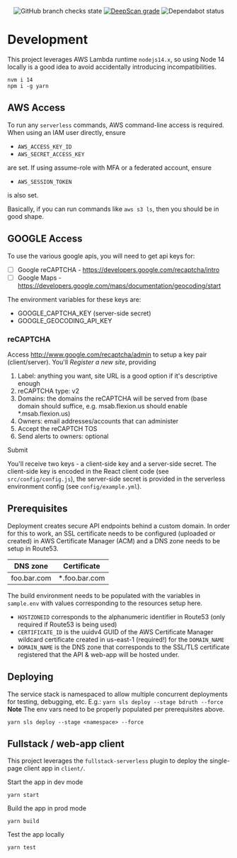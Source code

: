 <p align="center">
  <img alt="GitHub branch checks state" src="https://github.com/flexion/msab-arts-locator/actions/workflows/build_test.yml/badge.svg?branch=main">
  <a href="https://github.com/flexion/msab-arts-locator/actions/workflows/build_test.yml?query=branch%3Amain"><img src="https://deepscan.io/api/teams/8969/projects/17228/branches/388480/badge/grade.svg" alt="DeepScan grade"></a>
  <img alt="Dependabot status" src="https://badgen.net/github/dependabot/flexion/msab-arts-locator"></a>
</p>

# Development

This project leverages AWS Lambda runtime `nodejs14.x`, so using Node 14 locally is a good idea to avoid accidentally introducing incompatibilities.

```
nvm i 14
npm i -g yarn
```

## AWS Access

To run any `serverless` commands, AWS command-line access is required. When using an IAM user directly, ensure

- `AWS_ACCESS_KEY_ID`
- `AWS_SECRET_ACCESS_KEY`

are set. If using assume-role with MFA or a federated account, ensure

- `AWS_SESSION_TOKEN`

is also set.

Basically, if you can run commands like `aws s3 ls`, then you should be in good shape.

## GOOGLE Access

To use the various google apis, you will need to get api keys for:
- [ ] Google reCAPTCHA - https://developers.google.com/recaptcha/intro
- [ ] Google Maps - https://developers.google.com/maps/documentation/geocoding/start

The environment variables for these keys are:
* GOOGLE_CAPTCHA_KEY (server-side secret)
* GOOGLE_GEOCODING_API_KEY

### reCAPTCHA

Access http://www.google.com/recaptcha/admin to setup a key pair (client/server). You'll _Register a new site_, providing 

1. Label: anything you want, site URL is a good option if it's descriptive enough
2. reCAPTCHA type: v2
3. Domains: the domains the reCAPTCHA will be served from (base domain should suffice, e.g. msab.flexion.us should enable *.msab.flexion.us)
4. Owners: email addresses/accounts that can administer
5. Accept the reCAPTCH TOS
6. Send alerts to owners: optional

Submit

You'll receive two keys - a client-side key and a server-side secret. The client-side key is encoded in the React client code (see `src/config/config.js`), the server-side secret is provided in the serverless environment config (see `config/example.yml`).

## Prerequisites

Deployment creates secure API endpoints behind a custom domain. In order for this to work, an SSL certificate needs to be configured (uploaded or created) in AWS Certificate Manager (ACM) and a DNS zone needs to be setup in Route53.

| DNS zone    | Certificate    |
| ----------- | -------------- |
| foo.bar.com | \*.foo.bar.com |

The build environment needs to be populated with the variables in `sample.env` with values corresponding to the resources setup here.

- `HOSTZONEID` corresponds to the alphanumeric identifier in Route53 (only required if Route53 is being used)
- `CERTIFICATE_ID` is the uuidv4 GUID of the AWS Certificate Manager wildcard certificate created in us-east-1 (required!) for the `DOMAIN_NAME`
- `DOMAIN_NAME` is the DNS zone that corresponds to the SSL/TLS certificate registered that the API & web-app will be hosted under.

## Deploying

The service stack is namespaced to allow multiple concurrent deployments for testing, debugging, etc. E.g.: `yarn sls deploy --stage bdruth --force`
**Note** The env vars need to be properly populated per prerequisites above.

```
yarn sls deploy --stage <namespace> --force
```

## Fullstack / web-app client

This project leverages the `fullstack-serverless` plugin to deploy the single-page client app in `client/`.

Start the app in dev mode

    yarn start

Build the app in prod mode

    yarn build

Test the app locally

    yarn test

